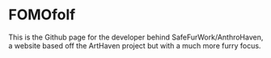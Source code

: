 # FOMOfolf
This is the Github page for the developer behind SafeFurWork/AnthroHaven, a website based off the ArtHaven project but with a much more furry focus.
